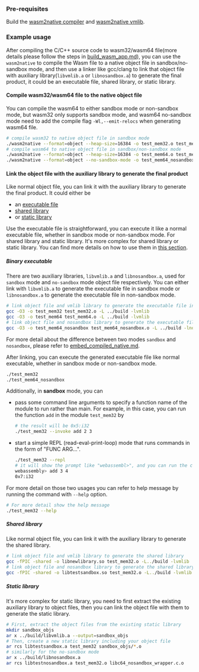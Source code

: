 ### Pre-requisites

Build the [wasm2native compiler](../wasm2native-compiler/README.md) and [wasm2native vmlib](../wasm2native-vmlib/README.md).

### Example usage

After compiling the C/C++ source code to wasm32/wasm64 file(more details please follow the steps in [build_wasm_app.md](./build_wasm_app.md)), you can use the `wasm2native` to compile the Wasm file to a native object file in sandbox/no-sandbox mode, and then use a linker like gcc/clang to link that object file with auxiliary library(`libvmlib.a` or `libnosandbox.a`) to generate the final product, it could be an executable file, shared library, or static library.

#### Compile wasm32/wasm64 file to the native object file

You can compile the wasm64 to either sandbox mode or non-sandbox mode, but wasm32 only supports sandbox mode, and wasm64 no-sandbox mode need to add the compile flag `-Wl,--emit-relocs` when generating wasm64 file.

```bash
# compile wasm32 to native object file in sandbox mode
./wasm2native --format=object --heap-size=16384 -o test_mem32.o test_mem32.wasm
# compile wasm64 to native object file in sandbox/non-sandbox mode
./wasm2native --format=object --heap-size=16384 -o test_mem64.o test_mem64.wasm
./wasm2native --format=object --no-sandbox-mode -o test_mem64_nosandbox.o test_mem64.wasm
```

#### Link the object file with the auxiliary library to generate the final product

Like normal object file, you can link it with the auxiliary library to generate the final product. It could either be

- an [executable file](#binary-executable)
- [shared library](#shared-library)
- or [static library](#static-library)

Use the executable file is straightforward, you can execute it like a normal executable file, whether in sandbox mode or non-sandbox mode. For shared library and static library. It's more complex for shared library or static library. You can find more details on how to use them in [this section](./embed_compiled_native.md).

##### Binary executable

There are two auxiliary libraries, `libvmlib.a` and `libnosandbox.a`, used for `sandbox` mode and `no-sandbox` mode object file respectively. You can either link with `libvmlib.a` to generate the executable file in sandbox mode or `libnosandbox.a` to generate the executable file in non-sandbox mode.

```bash
# link object file and vmlib library to generate the executable file in sandbox mode
gcc -O3 -o test_mem32 test_mem32.o -L ../build -lvmlib
gcc -O3 -o test_mem64 test_mem64.o -L ../build -lvmlib
# link object file and nosandbox library to generate the executable file in non-sandbox mode
gcc -O3 -o test_mem64_nosandbox test_mem64_nosandbox.o -L ../build -lnosandbox -lm
```

For more detail about the difference between two modes `sandbox` and `nosandbox`, please refer to [embed_compiled_native.md](./embed_compiled_native.md).

After linking, you can execute the generated executable file like normal executable, whether in sandbox mode or non-sandbox mode.

```bash
./test_mem32
./test_mem64_nosandbox
```

Additionally, in **sandbox** mode, you can

- pass some command line arguments to specify a function name of the module to run rather than main. For example, in this case, you can run the function `add` in the module `test_mem32` by

  ```bash
  # the result will be 0x5:i32
  ./test_mem32 --invoke add 2 3
  ```

- start a simple REPL (read-eval-print-loop) mode that runs commands in the form of "FUNC ARG...".

  ```bash
  ./test_mem32 --repl
  # it will show the prompt like "webassembl>", and you can run the command like "add 3 4", it will return the result "0x7:i32"
  webassembly> add 3 4
  0x7:i32
  ```

For more detail on those two usages you can refer to help message by running the command with `--help` option.

```bash
# For more detail show the help message
./test_mem32 --help
```

##### Shared library

Like normal object file, you can link it with the auxiliary library to generate the shared library.

```bash
# link object file and vmlib library to generate the shared library
gcc -fPIC -shared -o libnewlibrary.so test_mem32.o -L../build -lvmlib
# link object file and nosandbox library to generate the shared library
gcc -fPIC -shared -o libtestsandbox.so test_mem32.o -L../build -lvmlib
```

##### Static library

It's more complex for static library, you need to first extract the existing auxiliary library to object files, then you can link the object file with them to generate the static library.

```bash
# First, extract the object files from the existing static library
mkdir sandbox_objs
ar x ../build/libvmlib.a --output=sandbox_objs
# Then, create a new static library including your object file
ar rcs libtestsandbox.a test_mem32 sandbox_objs/*.o
# similarly for the no-sandbox mode
ar x ../build/libnosandbox.a
ar rcs libtestnosandbox.a test_mem32.o libc64_nosandbox_wrapper.c.o
```
